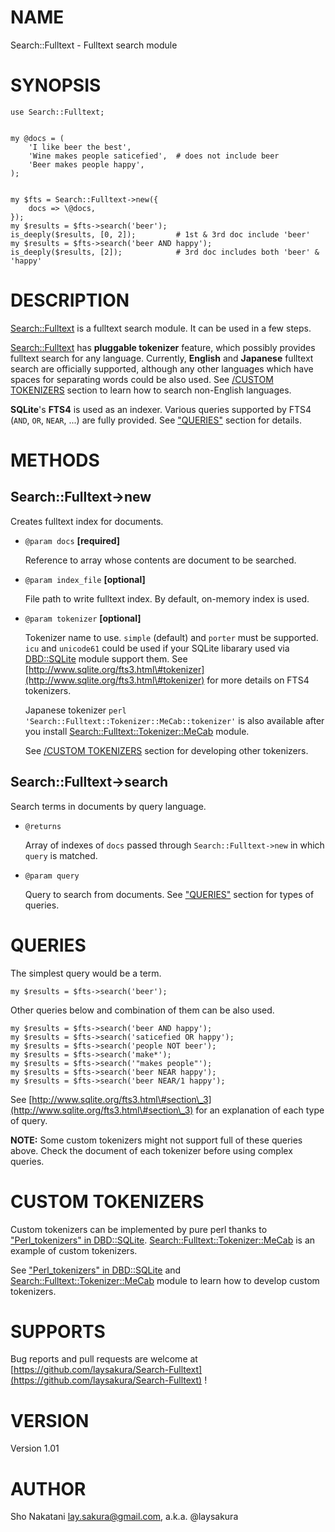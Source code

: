 # NAME

Search::Fulltext - Fulltext search module

# SYNOPSIS

    use Search::Fulltext;
    

    my @docs = (
        'I like beer the best',
        'Wine makes people saticefied',  # does not include beer
        'Beer makes people happy',
    );
    

    my $fts = Search::Fulltext->new({
        docs => \@docs,
    });
    my $results = $fts->search('beer');
    is_deeply($results, [0, 2]);         # 1st & 3rd doc include 'beer'
    my $results = $fts->search('beer AND happy');
    is_deeply($results, [2]);            # 3rd doc includes both 'beer' & 'happy'

# DESCRIPTION

[Search::Fulltext](http://search.cpan.org/perldoc?Search::Fulltext) is a fulltext search module. It can be used in a few steps.

[Search::Fulltext](http://search.cpan.org/perldoc?Search::Fulltext) has __pluggable tokenizer__ feature, which possibly provides fulltext search for any language.
Currently, __English__ and __Japanese__ fulltext search are officially supported,
although any other languages which have spaces for separating words could be also used.
See [/CUSTOM TOKENIZERS](http://search.cpan.org/perldoc?CUSTOM\_TOKENIZERS) section to learn how to search non-English languages.

__SQLite__'s __FTS4__ is used as an indexer.
Various queries supported by FTS4 (`AND`, `OR`, `NEAR`, ...) are fully provided.
See ["QUERIES"](#QUERIES) section for details.

# METHODS

## Search::Fulltext->new

Creates fulltext index for documents.

- `@param docs` __\[required\]__

    Reference to array whose contents are document to be searched.

- `@param index_file` __\[optional\]__

    File path to write fulltext index. By default, on-memory index is used.

- `@param tokenizer` __\[optional\]__

    Tokenizer name to use. `simple` (default) and `porter` must be supported.
    `icu` and `unicode61` could be used if your SQLite libarary used via [DBD::SQLite](http://search.cpan.org/perldoc?DBD::SQLite) module support them.
    See [http://www.sqlite.org/fts3.html\#tokenizer](http://www.sqlite.org/fts3.html\#tokenizer) for more details on FTS4 tokenizers.

    Japanese tokenizer `perl 'Search::Fulltext::Tokenizer::MeCab::tokenizer'` is also available after you install
    [Search::Fulltext::Tokenizer::MeCab](http://search.cpan.org/perldoc?Search::Fulltext::Tokenizer::MeCab) module.

    See [/CUSTOM TOKENIZERS](http://search.cpan.org/perldoc?CUSTOM\_TOKENIZERS) section for developing other tokenizers.

## Search::Fulltext->search

Search terms in documents by query language.

- `@returns`

    Array of indexes of `docs` passed through `Search::Fulltext->new` in which `query` is matched.

- `@param query`

    Query to search from documents.
    See ["QUERIES"](#QUERIES) section for types of queries.

# QUERIES

The simplest query would be a term.

    my $results = $fts->search('beer');

Other queries below and combination of them can be also used.

    my $results = $fts->search('beer AND happy');
    my $results = $fts->search('saticefied OR happy');
    my $results = $fts->search('people NOT beer');
    my $results = $fts->search('make*');
    my $results = $fts->search('"makes people"');
    my $results = $fts->search('beer NEAR happy');
    my $results = $fts->search('beer NEAR/1 happy');

See [http://www.sqlite.org/fts3.html\#section\_3](http://www.sqlite.org/fts3.html\#section\_3) for an explanation of each type of query.

__NOTE:__ Some custom tokenizers might not support full of these queries above.
Check the document of each tokenizer before using complex queries.

# CUSTOM TOKENIZERS

Custom tokenizers can be implemented by pure perl thanks to ["Perl\_tokenizers" in DBD::SQLite](http://search.cpan.org/perldoc?DBD::SQLite#Perl\_tokenizers).
[Search::Fulltext::Tokenizer::MeCab](http://search.cpan.org/perldoc?Search::Fulltext::Tokenizer::MeCab) is an example of custom tokenizers.

See ["Perl\_tokenizers" in DBD::SQLite](http://search.cpan.org/perldoc?DBD::SQLite#Perl\_tokenizers) and [Search::Fulltext::Tokenizer::MeCab](http://search.cpan.org/perldoc?Search::Fulltext::Tokenizer::MeCab) module to learn how to develop custom tokenizers.

# SUPPORTS

Bug reports and pull requests are welcome at [https://github.com/laysakura/Search-Fulltext](https://github.com/laysakura/Search-Fulltext) !

# VERSION

Version 1.01

# AUTHOR

Sho Nakatani <lay.sakura@gmail.com>, a.k.a. @laysakura
